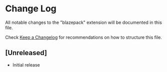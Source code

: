 # Change Log

All notable changes to the "blazepack" extension will be documented in this file.

Check [Keep a Changelog](http://keepachangelog.com/) for recommendations on how to structure this file.

## [Unreleased]

- Initial release